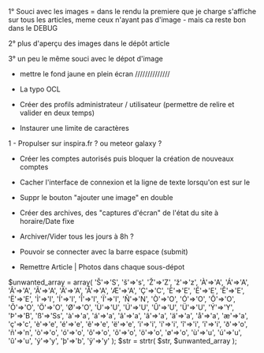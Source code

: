 1°  Souci avec les images = dans le rendu la premiere que je charge s'affiche sur tous les articles, meme ceux n'ayant pas d'image -  mais ca reste bon dans le DEBUG

2° plus d'aperçu des images dans le dépôt article

3° un peu le même souci avec le dépot d'image

- mettre le fond jaune en plein écran
//////////////


- La typo OCL

- Créer des profils administrateur / utilisateur (permettre de relire et valider en deux temps)

- Instaurer une limite de caractères

1 - Propulser sur inspira.fr ? ou meteor galaxy ?

- Créer les comptes autorisés puis bloquer la création de nouveaux comptes

- Cacher l'interface de connexion et la ligne de texte lorsqu'on est sur le

- Suppr le bouton "ajouter une image" en double

- Créer des archives, des "captures d'écran" de l'état du site à horaire/Date fixe
- Archiver/Vider tous les jours à 8h ?

- Pouvoir se connecter avec la barre espace (submit)

- Remettre Article | Photos dans chaque sous-dépot

<?PHP
function enleveaccents($param)
{
        $param= strtr($param,
          "ÀÁÂÃÄÅàáâãäåÒÓÔÕÖØòóôõöøÈÉÊËèéêëÇçÌÍÎÏìíîïÙÚÛÜùúûüÿÑñ",
           "aaaaaaaaaaaaooooooooooooeeeeeeeecciiiiiiiiuuuuuuuuynn");
        return $param;
}

$chaine = 'éééééé';
$chaine = enleveaccents($chaine);
echo $chaine;
?>

$unwanted_array = array(    'Š'=>'S', 'š'=>'s', 'Ž'=>'Z', 'ž'=>'z', 'À'=>'A', 'Á'=>'A', 'Â'=>'A', 'Ã'=>'A', 'Ä'=>'A', 'Å'=>'A', 'Æ'=>'A', 'Ç'=>'C', 'È'=>'E', 'É'=>'E',
                            'Ê'=>'E', 'Ë'=>'E', 'Ì'=>'I', 'Í'=>'I', 'Î'=>'I', 'Ï'=>'I', 'Ñ'=>'N', 'Ò'=>'O', 'Ó'=>'O', 'Ô'=>'O', 'Õ'=>'O', 'Ö'=>'O', 'Ø'=>'O', 'Ù'=>'U',
                            'Ú'=>'U', 'Û'=>'U', 'Ü'=>'U', 'Ý'=>'Y', 'Þ'=>'B', 'ß'=>'Ss', 'à'=>'a', 'á'=>'a', 'â'=>'a', 'ã'=>'a', 'ä'=>'a', 'å'=>'a', 'æ'=>'a', 'ç'=>'c',
                            'è'=>'e', 'é'=>'e', 'ê'=>'e', 'ë'=>'e', 'ì'=>'i', 'í'=>'i', 'î'=>'i', 'ï'=>'i', 'ð'=>'o', 'ñ'=>'n', 'ò'=>'o', 'ó'=>'o', 'ô'=>'o', 'õ'=>'o',
                            'ö'=>'o', 'ø'=>'o', 'ù'=>'u', 'ú'=>'u', 'û'=>'u', 'ý'=>'y', 'þ'=>'b', 'ÿ'=>'y' );
$str = strtr( $str, $unwanted_array );
